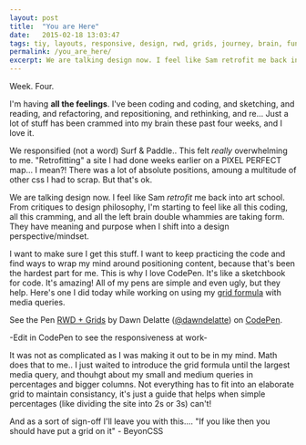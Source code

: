 ```yaml
---
layout: post
title:  "You are Here"
date:   2015-02-18 13:03:47
tags: tiy, layouts, responsive, design, rwd, grids, journey, brain, function
permalink: /you_are_here/
excerpt: We are talking design now. I feel like Sam retrofit me back into art school. From critiques to design philosophy I'm starting to feel like all this coding, all this cramming, and all the left brain double whammies are taking form. They have meaning and purpose when I shift into a design perspective/mindset...
---
```


Week. Four. 

I'm having **all the feelings**. I've been coding and coding, and sketching, and reading, and refactoring, and repositioning, and rethinking, and re... Just a lot of stuff has been crammed into my brain these past four weeks, and I love it. 

We responsified (not a word) Surf & Paddle.. This felt _really_ overwhelming to me. "Retrofitting" a site I had done weeks earlier on a PIXEL PERFECT map... I mean?! There was a lot of absolute positions, amoung a multitude of other css I had to scrap. But that's ok. 

We are talking design now. I feel like Sam _retrofit_ me back into art school. From critiques to design philosophy, I'm starting to feel like all this coding, all this cramming, and all the left brain double whammies are taking form. They have meaning and purpose when I shift into a design perspective/mindset. 

I want to make sure I get this stuff. I want to keep practicing the code and find ways to wrap my mind around positioning content, because that's been the hardest part for me. This is why I love CodePen. It's like a sketchbook for code. It's amazing! All of my pens are simple and even ugly, but they help. Here's one I did today while working on using my [grid formula](dawndelatte.github.io/grids/) with media queries. 


<p data-height="268" data-theme-id="12242" data-slug-hash="GgxExX" data-default-tab="result" data-user="dawndelatte" class='codepen'>See the Pen <a href='http://codepen.io/dawndelatte/pen/GgxExX/'>RWD + Grids</a> by Dawn Delatte (<a href='http://codepen.io/dawndelatte'>@dawndelatte</a>) on <a href='http://codepen.io'>CodePen</a>.</p>
<script async src="//assets.codepen.io/assets/embed/ei.js"></script>
-Edit in CodePen to see the responsiveness at work-

It was not as complicated as I was making it out to be in my mind. Math does that to me.. I just waited to introduce the grid formula until the largest media query, and thouhgt about my small and medium queries in percentages and bigger columns. Not everything has to fit into an elaborate grid to maintain consistancy, it's just a guide that helps when simple percentages (like dividing the site into 2s or 3s) can't! 

And as a sort of sign-off I'll leave you with this.... "If you like then you should have put a grid on it" - BeyonCSS
 